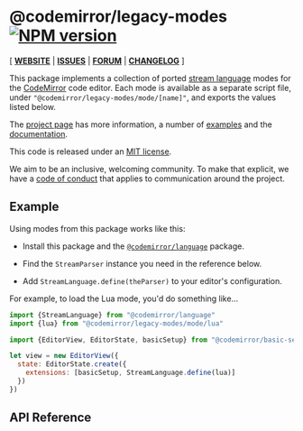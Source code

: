 <!-- NOTE: README.md is generated from mode/README.md -->

# @codemirror/legacy-modes [![NPM version](https://img.shields.io/npm/v/@codemirror/legacy-modes.svg)](https://www.npmjs.org/package/@codemirror/legacy-modes)

[ [**WEBSITE**](https://codemirror.net/6/) | [**ISSUES**](https://github.com/codemirror/dev/issues) | [**FORUM**](https://discuss.codemirror.net/c/next/) | [**CHANGELOG**](https://github.com/codemirror/legacy-modes/blob/main/CHANGELOG.md) ]

This package implements a collection of ported [stream
language](https://codemirror.net/6/docs/ref#stream-parser) modes for
the [CodeMirror](https://codemirror.net/6/) code editor. Each mode is
available as a separate script file, under
`"@codemirror/legacy-modes/mode/[name]"`, and exports the values
listed below.

The [project page](https://codemirror.net/6/) has more information, a
number of [examples](https://codemirror.net/6/examples/) and the
[documentation](https://codemirror.net/6/docs/).

This code is released under an
[MIT license](https://github.com/codemirror/legacy-modes/tree/main/LICENSE).

We aim to be an inclusive, welcoming community. To make that explicit,
we have a [code of
conduct](http://contributor-covenant.org/version/1/1/0/) that applies
to communication around the project.

## Example

Using modes from this package works like this:

 - Install this package and the
   [`@codemirror/language`](https://codemirror.net/6/docs/ref/#language)
   package.

 - Find the `StreamParser` instance you need in the reference below.

 - Add `StreamLanguage.define(theParser)` to your editor's
   configuration.

For example, to load the Lua mode, you'd do something like...

```javascript
import {StreamLanguage} from "@codemirror/language"
import {lua} from "@codemirror/legacy-modes/mode/lua"

import {EditorView, EditorState, basicSetup} from "@codemirror/basic-setup"

let view = new EditorView({
  state: EditorState.create({
    extensions: [basicSetup, StreamLanguage.define(lua)]
  })
})
```

## API Reference
